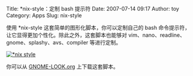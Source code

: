 Title: *nix-style：定制 bash 提示符
Date: 2007-07-14 09:17
Author: toy
Category: Apps
Slug: nix-style

使用 *nix-style 这套简单的图形化脚本，你可以定制自己的 bash
命令提示符，让它显得更加个性化。除此之外，这套脚本也能够对
vim、nano、readline、gnome、splashy、avs、compiler 等进行定制。

[![*nix
style](http://i.linuxtoy.org/i/2007/07/nix-style_s.png)](http://i.linuxtoy.org/i/2007/07/nix-style.png)

你可以从
[GNOME-LOOK.org](http://www.gnome-look.org/content/show.php/%2Anix-style+%28a.k.a+bash-style%29?content=60847)
上下载这套脚本。
